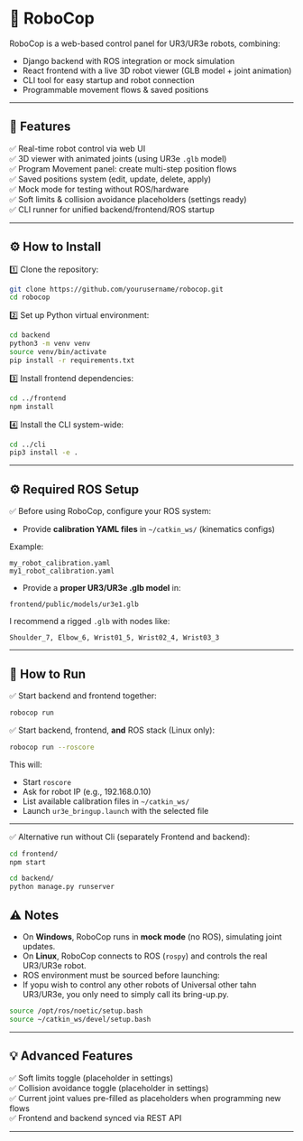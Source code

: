 ﻿# 🤖 RoboCop

RoboCop is a web-based control panel for UR3/UR3e robots, combining:

- Django backend with ROS integration or mock simulation  
- React frontend with a live 3D robot viewer (GLB model + joint animation)  
- CLI tool for easy startup and robot connection  
- Programmable movement flows & saved positions

---

## 🚀 Features

✅ Real-time robot control via web UI  
✅ 3D viewer with animated joints (using UR3e `.glb` model)  
✅ Program Movement panel: create multi-step position flows  
✅ Saved positions system (edit, update, delete, apply)  
✅ Mock mode for testing without ROS/hardware  
✅ Soft limits & collision avoidance placeholders (settings ready)  
✅ CLI runner for unified backend/frontend/ROS startup

---

## ⚙️ How to Install

1️⃣ Clone the repository:

```bash
git clone https://github.com/yourusername/robocop.git
cd robocop
```

2️⃣ Set up Python virtual environment:

```bash
cd backend
python3 -m venv venv
source venv/bin/activate
pip install -r requirements.txt
```

3️⃣ Install frontend dependencies:

```bash
cd ../frontend
npm install
```

4️⃣ Install the CLI system-wide:

```bash
cd ../cli
pip3 install -e .
```

---

## ⚙️ Required ROS Setup

✅ Before using RoboCop, configure your ROS system:

- Provide **calibration YAML files** in `~/catkin_ws/` (kinematics configs)

Example:

```
my_robot_calibration.yaml
my1_robot_calibration.yaml
```

- Provide a **proper UR3/UR3e .glb model** in:

```
frontend/public/models/ur3e1.glb
```

I recommend a rigged `.glb` with nodes like:

```
Shoulder_7, Elbow_6, Wrist01_5, Wrist02_4, Wrist03_3
```

---

## 🚀 How to Run

✅ Start backend and frontend together:

```bash
robocop run
```

✅ Start backend, frontend, **and** ROS stack (Linux only):

```bash
robocop run --roscore
```

This will:

- Start `roscore`  
- Ask for robot IP (e.g., 192.168.0.10)  
- List available calibration files in `~/catkin_ws/`  
- Launch `ur3e_bringup.launch` with the selected file

---

✅ Alternative run without Cli (separately Frontend and backend):

```bash
cd frontend/
npm start
```

```bash
cd backend/
python manage.py runserver
```

## ⚠ Notes

- On **Windows**, RoboCop runs in **mock mode** (no ROS), simulating joint updates.  
- On **Linux**, RoboCop connects to ROS (`rospy`) and controls the real UR3/UR3e robot.  
- ROS environment must be sourced before launching:
- If yopu wish to control any other robots of Universal other tahn UR3/UR3e, you only need to simply call its bring-up.py. 

```bash
source /opt/ros/noetic/setup.bash
source ~/catkin_ws/devel/setup.bash
```

---

## 💡 Advanced Features

✅ Soft limits toggle (placeholder in settings)  
✅ Collision avoidance toggle (placeholder in settings)  
✅ Current joint values pre-filled as placeholders when programming new flows  
✅ Frontend and backend synced via REST API

---

